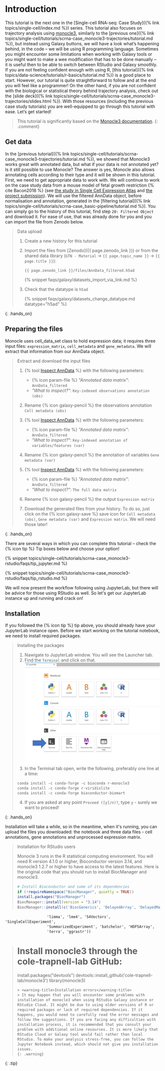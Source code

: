 # Introduction

This tutorial is the next one in the [Single-cell RNA-seq: Case Study]({% link topics/single-cell/index.md %}) series. This tutorial also focuses on trajectory analysis using [monocle3](https://cole-trapnell-lab.github.io/monocle3/), similarly to the [previous one]({% link topics/single-cell/tutorials/scrna-case_monocle3-trajectories/tutorial.md %}), but instead using Galaxy buttons, we will have a look what’s happening behind, in the code – we will be using R programming language. Sometimes you might encounter some limitations when working with Galaxy tools or you might want to make a wee modification that has to be done manually – it is useful then to be able to switch between RStudio and Galaxy smoothly. If you are not feeling confident enough with using R, [this tutorial]({% link topics/data-science/tutorials/r-basics/tutorial.md %}) is a good place to start. However, our tutorial is quite straightforward to follow and at the end you will feel like a programmer! On the other hand, if you are not confident with the biological or statistical theory behind trajectory analysis, check out the [slide deck]({% link topics/single-cell/tutorials/scrna-case_monocle3-trajectories/slides.html %}). With those resources (including the previous case study tutorials) you are well-equipped to go through this tutorial with ease. Let’s get started! 

> <comment-title></comment-title>
> This tutorial is significantly based on the [Monocle3 documentation](https://cole-trapnell-lab.github.io/monocle3/docs/introduction/). 
{: .comment}

## Get data
In the [previous tutorial]({% link topics/single-cell/tutorials/scrna-case_monocle3-trajectories/tutorial.md %}), we showed that Monocle3 works great with annotated data, but what if your data is not annotated yet? Is it still possible to use Monocle? The answer is yes, Monocle also allows annotating cells according to their type and it will be shown in this tutorial. First, we need to get appropriate data to work with. We will continue to work on the case study data from a mouse model of fetal growth restriction {% cite Bacon2018 %} (see [the study in Single Cell Expression Atlas](https://www.ebi.ac.uk/gxa/sc/experiments/E-MTAB-6945/results/tsne) and [the project submission](https://www.ebi.ac.uk/arrayexpress/experiments/E-MTAB-6945/)). We will use the filtered AnnData object, before normalisation and annotation, generated in the [filtering tutorial]({% link topics/single-cell/tutorials/scrna-case_basic-pipeline/tutorial.md %}). You can simply go to the history of this tutorial, find step `20: Filtered Object` and download it. For ease of use, that was already done for you and you can import the file from Zenodo below. 

><hands-on-title>Data upload</hands-on-title>
>
> 1. Create a new history for this tutorial
> 2. Import the files from [Zenodo]({{ page.zenodo_link }}) or from
>    the shared data library (`GTN - Material` -> `{{ page.topic_name }}`
>     -> `{{ page.title }}`):
>
>    ```
>    {{ page.zenodo_link }}/files/AnnData_filtered.h5ad
>    ```
>
>    {% snippet faqs/galaxy/datasets_import_via_link.md %}
>
> 3. Check that the datatype is `h5ad`
>
>    {% snippet faqs/galaxy/datasets_change_datatype.md datatype="h5ad" %}
>
{: .hands_on}


## Preparing the files
Monocle uses cell_data_set class to hold expression data; it requires three input files: `expression_matrix`, `cell_metadata` and `gene_metadata`. We will extract that information from our AnnData object. 

><hands-on-title>Extract and download the input files</hands-on-title>
>
> 1. {% tool [Inspect AnnData](toolshed.g2.bx.psu.edu/repos/iuc/anndata_inspect/anndata_inspect/0.7.5+galaxy1) %} with the following parameters:
>    - {% icon param-file %} *"Annotated data matrix"*: `AnnData_filtered`
>    - *"What to inspect?"*: `Key-indexed observations annotation (obs)`
> 2. Rename {% icon galaxy-pencil %} the observations annotation `Cell metadata (obs)`
>
> 3. {% tool [Inspect AnnData](toolshed.g2.bx.psu.edu/repos/iuc/anndata_inspect/anndata_inspect/0.7.5+galaxy1) %} with the following parameters:
>    - {% icon param-file %} *"Annotated data matrix"*: `AnnData_filtered`
>    - *"What to inspect?"*: `Key-indexed annotation of variables/features (var)`
> 4. Rename {% icon galaxy-pencil %} the annotation of variables `Gene metadata (var)`
>
> 5. {% tool [Inspect AnnData](toolshed.g2.bx.psu.edu/repos/iuc/anndata_inspect/anndata_inspect/0.7.5+galaxy1) %} with the following parameters:
>    - {% icon param-file %} *"Annotated data matrix"*: `AnnData_filtered`
>    - *"What to inspect?"*: `The full data matrix`
> 6. Rename {% icon galaxy-pencil %} the output `Expression matrix`
>
> 7. Download the generated files from your history. To do so, just click on the {% icon galaxy-save %} save icon for `Cell metadata (obs)`, `Gene metadata (var)` and `Expression matrix`. We will need those later!
>
{: .hands_on}

There are several ways in which you can complete this tutorial – check the {% icon tip %} Tip boxes below and choose your option!

{% snippet topics/single-cell/tutorials/scrna-case_monocle3-rstudio/faqs/tip_jupyter.md %} 

{% snippet topics/single-cell/tutorials/scrna-case_monocle3-rstudio/faqs/tip_rstudio.md %} 

We will now present the workflow following using JupyterLab, but there will be advice for those using RStudio as well. 
So let's get our JupyterLab instance up and running and crack on! 

## Installation

If you followed the {% icon tip %} tip above, you should already have your JupyterLab instance open. Before we start working on the tutorial notebook, we need to install required packages. 

><hands-on-title>Installing the packages</hands-on-title>
>
> 1. Nawigate to JupyterLab window. You will see the Launcher tab. 
> 2. Find the `Terminal` and click on that.
> ![Screenshot of the Launcher tab with an arrow indicating where to find Terminal.](../../images/scrna-casestudy-monocle/terminal_choose.jpg "This is how the Launcher tab looks like and where you can find Terminal.")
> 3. In the Terminal tab open, write the following, preferably one line at a time:
> ```
>conda install -c conda-forge -c bioconda r-monocle3
>conda install -c conda-forge r-viridislite
>conda install -c conda-forge bioconductor-biomart
>```
> 4. If you are asked at any point `Proceed ([y]/n)?`, type `y` - surely we want to proceed!
>
{: .hands_on}


Installation will take a while, so in the meantime, when it's running, you can upload the files you downloaded: the notebook and three data files - cell annotations, gene annotations and unprocessed expression matrix.

><tip-title>Installation for RStudio users</tip-title>
>
> Monocle 3 runs in the R statistical computing environment. You will need R version 4.1.0 or higher, Bioconductor version 3.14, and monocle3 1.2.7 or higher to have access to the latest features. Here is the original code that you should run to install BiocManager and monocle3. 
>```r
># Install Bioconductor and some of its dependencies
>if (!requireNamespace("BiocManager", quietly = TRUE))
>install.packages("BiocManager")
>BiocManager::install(version = "3.14")
>BiocManager::install(c('BiocGenerics', 'DelayedArray', 'DelayedMatrixStats',
                       'limma', 'lme4', 'S4Vectors', 'SingleCellExperiment',
                       'SummarizedExperiment', 'batchelor', 'HDF5Array',
                       'terra', 'ggrastr'))
>
># Install monocle3 through the cole-trapnell-lab GitHub:
>install.packages("devtools")
>devtools::install_github('cole-trapnell-lab/monocle3')
>library(monocle3)
>```
> > <warning-title>Installation errors</warning-title>
> > It may happen that you will encounter some problems with installation of monocle3 when using RStudio Galaxy instance or RStudio Cloud. It might be due to using older versions of R or required packages or lack of required dependencies. If it happens, you would need to carefully read the error messages and follow the suggestions. If you are facing any difficulties with installation process, it is recommended that you consult your problem with additional online resources. It is more likely that RStudio Cloud or Galaxy tool would fail rather than local RStudio. To make your analysis stress-free, you can follow the Jupyter Notebook instead, which should not give you installation issues. 
> {: .warning}
>
{: .tip}
